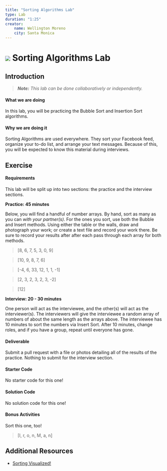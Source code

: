 ```yaml
---
title: "Sorting Algorithms Lab"
type: Lab
duration: "1:25"
creator:
    name: Wellington Moreno
    city: Santa Monica
---
```


# ![](https://ga-dash.s3.amazonaws.com/production/assets/logo-9f88ae6c9c3871690e33280fcf557f33.png) Sorting Algorithms Lab

## Introduction

> ***Note:*** _This lab can be done collaboratively or independently._

#### What we are doing

In this lab, you will be practicing the Bubble Sort and Insertion Sort algorithms.


#### Why we are doing it

Sorting Algorithms are used everywhere. They sort your Facebook feed, organize your to-do list, and arrange your text messages. Because of this, you will be expected to know this material during interviews.


## Exercise

#### Requirements

This lab will be split up into two sections: the practice and the interview sections.

**Practice: 45 minutes**

Below, you will find a handful of number arrays. By hand, sort as many as you can *with your partner(s)*. For the ones you sort, use both the Bubble and Insert methods. Using either the table or the walls, draw and photograph your work; or create a text file and record your work there. Be sure to record your results after after each pass through each array for both methods.

> [8, 6, 7, 5, 3, 0, 9]

> [10, 9, 8, 7, 6]

> [-4, 6, 33, 12, 1, 1, -1]

> [2, 3, 2, 3, 2, 3, -2]

> [12]


**Interview: 20 - 30 minutes**

One person will act as the interviewee, and the other(s) will act as the interviewer(s). The interviewers will give the interviewee a random array of numbers of about the same length as the arrays above. The interviewee has 10 minutes to sort the numbers via Insert Sort. After 10 minutes, change roles, and if you have a group, repeat until everyone has gone.

#### Deliverable

Submit a pull request with a file or photos detailing all of the results of the practice. Nothing to submit for the interview section.

#### Starter Code

No starter code for this one!

#### Solution Code

No solution code for this one!

#### Bonus Activities

Sort this one, too!

> [I, r, o, n, M, a, n]

## Additional Resources

- [Sorting Visualized!](http://visualgo.net/sorting)
